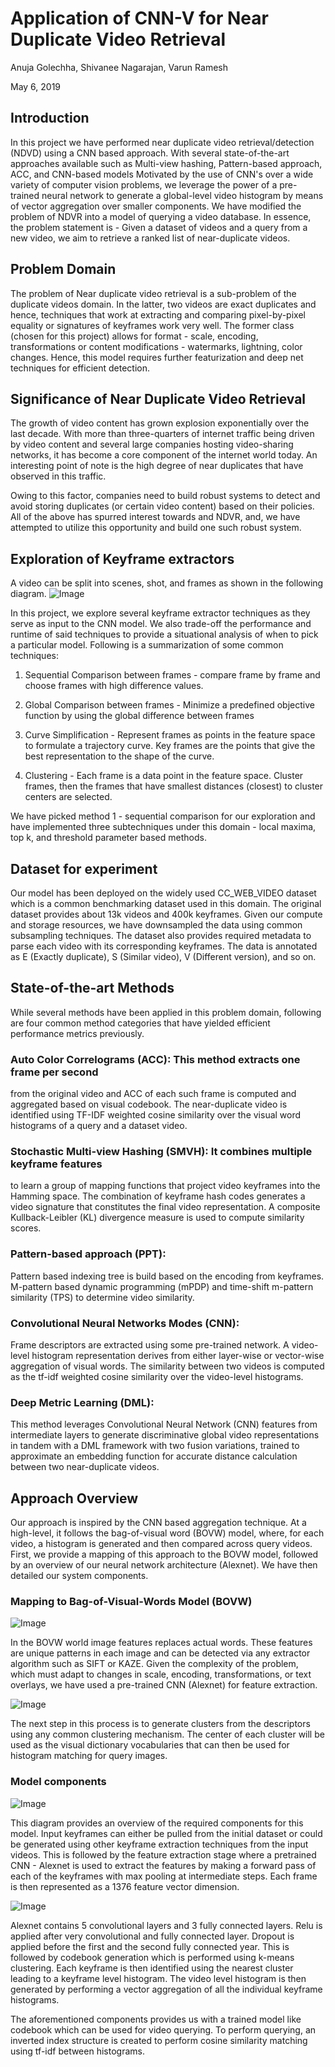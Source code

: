 # Application of CNN-V for Near Duplicate Video Retrieval

Anuja Golechha, Shivanee Nagarajan, Varun Ramesh

May 6, 2019

## Introduction

In this project we have performed near duplicate video retrieval/detection (NDVD) using a CNN based approach. With several state-of-the-art approaches available such as Multi-view hashing, Pattern-based approach, ACC, and CNN-based models Motivated by the use of CNN's over a wide variety of computer vision problems, we leverage the power of a pre-trained neural network to generate a global-level video histogram by means of vector aggregation over smaller components. We have modified the problem of NDVR into a model of querying a video database. In essence, the problem statement is - Given a dataset of videos and a query from a new video, we aim to retrieve a ranked list of near-duplicate videos. 

## Problem Domain
The problem of Near duplicate video retrieval is a sub-problem of the duplicate videos domain. In the latter, two videos are exact duplicates and hence, techniques that work at extracting and comparing pixel-by-pixel equality or signatures of keyframes work very well. The former class (chosen for this project) allows for format - scale, encoding, transformations or content modifications - watermarks, lightning, color changes. Hence, this model requires further featurization and deep net techniques for efficient detection.

## Significance of Near Duplicate Video Retrieval

The growth of video content has grown explosion exponentially over the last decade. With more than three-quarters of internet traffic being driven by video content and several large companies hosting video-sharing networks, it has become a core component of the internet world today. An interesting point of note is the high degree of near duplicates that have observed in this traffic.

Owing to this factor, companies need to build robust systems to detect and avoid storing duplicates (or certain video content) based on their policies. All of the above has spurred interest towards and NDVR, and, we have attempted to utilize this opportunity and build one such robust system.

## Exploration of Keyframe extractors
A video can be split into scenes, shot, and frames as shown in the following diagram. 
![Image](https://github.com/VarunCode/Application-Extension-of-CNN-V-for-Near-Duplicate-Video-Retreival/blob/master/keyframe.png)

In this project, we explore several keyframe extractor techniques as they serve as input to the CNN model. We also trade-off the performance and runtime of said techniques to provide a situational analysis of when to pick a particular model. Following is a summarization of some common techniques:

1. Sequential Comparison between frames - compare frame by frame and choose frames with high difference values.

2. Global Comparison between frames - Minimize a predefined objective function by using the global difference between frames

3. Curve Simplification - Represent frames as points in the feature space to formulate a trajectory curve. Key frames are the points that give the best representation to the shape of the curve.

4. Clustering - Each frame is a data point in the feature space. Cluster frames, then the frames that have smallest distances (closest) to cluster centers are selected.

We have picked method 1 - sequential comparison for our exploration and have implemented three subtechniques under this domain - local maxima, top k, and threshold parameter based methods.

## Dataset for experiment

Our model has been deployed on the widely used CC_WEB_VIDEO dataset which is a common benchmarking dataset used in this domain. The original dataset provides about 13k videos and 400k keyframes. Given our compute and storage resources, we have downsampled the data using common subsampling techniques. The dataset also provides required metadata to parse each video with its corresponding keyframes. The data is annotated as E (Exactly duplicate), S (Similar video), V (Different  version), and so on. 

## State-of-the-art Methods

While several methods have been applied in this problem domain, following are four common method categories that have yielded efficient performance metrics previously. 

### Auto Color Correlograms (ACC): This method extracts one frame per second
from the original video and ACC of each such frame is computed and aggregated based
on visual codebook. The near-duplicate video is identified using TF-IDF weighted cosine
similarity over the visual word histograms of a query and a dataset video.

### Stochastic Multi-view Hashing (SMVH): It combines multiple keyframe features
to learn a group of mapping functions that project video keyframes into the Hamming space. The combination of keyframe hash codes generates a video signature that constitutes the final video representation. A composite Kullback-Leibler (KL) divergence measure is used to compute similarity scores.

### Pattern-based approach (PPT): 
Pattern based indexing tree is build based on the encoding from keyframes. M-pattern based dynamic programming (mPDP) and time-shift m-pattern similarity (TPS) to determine video similarity.

### Convolutional Neural Networks Modes (CNN): 
Frame descriptors are extracted using some pre-trained network. A video-level histogram representation derives from either layer-wise or vector-wise aggregation of visual words. The similarity between two videos is computed as the tf-idf weighted cosine similarity over the video-level histograms.

### Deep Metric Learning (DML): 
This method leverages Convolutional Neural Network (CNN) features from intermediate layers to generate discriminative global video representations in tandem with a DML framework with two fusion variations, trained to approximate an embedding function for accurate distance calculation between two near-duplicate videos.


## Approach Overview

Our approach is inspired by the CNN based aggregation technique. At a high-level, it follows the bag-of-visual word (BOVW) model, where, for each video, a histogram is generated and then compared across query videos. First, we provide a mapping of this approach to the BOVW model, followed by an overview of our neural network architecture (Alexnet). We have then detailed our system components.

### Mapping to Bag-of-Visual-Words Model (BOVW)

![Image](https://github.com/VarunCode/Application-Extension-of-CNN-V-for-Near-Duplicate-Video-Retreival/blob/master/BOVW.jpg)

In the BOVW world image features replaces actual words. These features are unique patterns in each image and can be detected via any extractor algorithm such as SIFT or KAZE. Given the complexity of the problem, which must adapt to changes in scale, encoding, transformations, or text overlays, we have used a pre-trained CNN (Alexnet) for feature extraction. 

![Image](https://github.com/VarunCode/Application-Extension-of-CNN-V-for-Near-Duplicate-Video-Retreival/blob/master/Codebook_clustering.jpg)

The next step in this process is to generate clusters from the descriptors using any common clustering mechanism. The center of each cluster will be used as the visual dictionary vocabularies that can then be used for histogram matching for query images. 

### Model components

![Image](https://github.com/VarunCode/Application-Extension-of-CNN-V-for-Near-Duplicate-Video-Retreival/blob/master/Model-Overview.png)

This diagram provides an overview of the required components for this model. Input keyframes can either be pulled from the initial dataset or could be generated using other keyframe extraction techniques from the input videos.  This is followed by the feature extraction stage where a pretrained CNN - Alexnet is used to extract the features by making a forward pass of each of the keyframes with max pooling at intermediate steps. Each frame is then represented as a 1376 feature vector dimension. 


![Image](https://github.com/VarunCode/Application-Extension-of-CNN-V-for-Near-Duplicate-Video-Retreival/blob/master/Alexnet_arch.png)

Alexnet contains 5 convolutional layers and 3 fully connected layers. Relu is applied after very convolutional and fully connected layer. Dropout is applied before the first and the second fully connected year. This is followed by codebook generation which is performed using k-means clustering. Each keyframe is then identified using the nearest cluster leading to a keyframe level histogram. The video level histogram is then generated by performing a vector aggregation of all the individual keyframe histograms. 

The aforementioned components provides us with a trained model like codebook which can be used for video querying. To perform querying, an inverted index structure is created to perform cosine similarity matching using tf-idf between histograms. 



